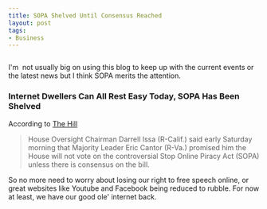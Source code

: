 ```yaml
--- 
title: SOPA Shelved Until Consensus Reached
layout: post
tags: 
- Business
---
```

<div class="img-wrap"><img class="alignnone size-full wp-image-1912" title="SOPA" src="{{ site.url }}/images/SOPA.jpg" alt="" /></div>

I'm  not usually big on using this blog to keep up with the current events or the latest news but I think SOPA merits the attention.

### Internet Dwellers Can All Rest Easy Today, SOPA Has Been Shelved

According to <a href="http://thehill.com/blogs/hillicon-valley/technology/204167-sopa-shelved-until-consensus-is-found">The Hill</a>

<blockquote>House Oversight Chairman Darrell Issa (R-Calif.) said early Saturday morning that Majority Leader Eric Cantor (R-Va.) promised him the House will not vote on the controversial Stop Online Piracy Act (SOPA) unless there is consensus on the bill.</blockquote>

So no more need to worry about losing our right to free speech online, or great websites like Youtube and Facebook being reduced to rubble. For now at least, we have our good ole' internet back.
